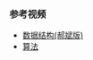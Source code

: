 ### 参考视频
- [数据结构(郝斌版)](https://www.bilibili.com/video/av46370090)
- [算法](https://www.bilibili.com/video/av59606644)
